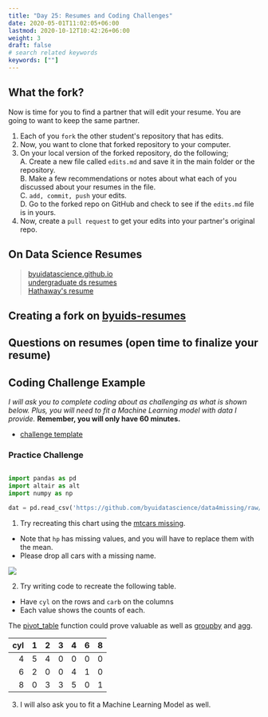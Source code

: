 ```yaml
---
title: "Day 25: Resumes and Coding Challenges"
date: 2020-05-01T11:02:05+06:00
lastmod: 2020-10-12T10:42:26+06:00
weight: 3
draft: false
# search related keywords
keywords: [""]
---
```


## What the fork?

Now is time for you to find a partner that will edit your resume.  You are going to want to keep the same partner.

1. Each of you `fork` the other student's repository that has edits.
2. Now, you want to clone that forked repository to your computer.
3. On your local version of the forked repository, do the following;   
   A. Create a new file called `edits.md` and save it in the main folder or the repository.   
   B. Make a few recommendations or notes about what each of you discussed about your resumes in the file.   
   C. `add, commit, push` your edits.   
   D. Go to the forked repo on GitHub and check to see if the `edits.md` file is in yours.   
4. Now, create a `pull request` to get your edits into your partner's original repo.

## On Data Science Resumes

> [byuidatascience.github.io](https://byuidatascience.github.io/resume_example.html)   
> [undergraduate ds resumes](https://byuidatascience.github.io)   
> [Hathaway's resume](http://jhathaway.io/extra/hathaway.pdf)   

## Creating a fork on [byuids-resumes](https://github.com/byuids-resumes)

## Questions on resumes (open time to finalize your resume)

## Coding Challenge Example

_I will ask you to complete coding about as challenging as what is shown below.  Plus, you will need to fit a Machine Learning model with data I provide._ __Remember, you will only have 60 minutes.__

- [challenge template](../../../template/challenge_template.md)
### Practice Challenge


```python

import pandas as pd
import altair as alt
import numpy as np

dat = pd.read_csv('https://github.com/byuidatascience/data4missing/raw/master/data-raw/mtcars_missing/mtcars_missing.csv')

```


1. Try recreating this chart using the [mtcars missing](https://github.com/byuidatascience/data4missing/raw/master/data-raw/mtcars_missing/mtcars_missing.csv).

- Note that `hp` has missing values, and you will have to replace them with the mean.
- Please drop all cars with a missing name.

![](practice_mtcars.png)

2. Try writing code to recreate the following table.

- Have `cyl` on the rows and `carb` on the columns
- Each value shows the counts of each.

The [pivot_table](https://pandas.pydata.org/pandas-docs/stable/reference/api/pandas.pivot_table.html#pandas.pivot_table) function could prove valuable as well as [groupby](https://pandas.pydata.org/pandas-docs/stable/reference/api/pandas.DataFrame.groupby.html) and [agg](https://pandas.pydata.org/pandas-docs/stable/reference/api/pandas.DataFrame.agg.html).


|   cyl |   1 |   2 |   3 |   4 |   6 |   8 |
|------:|----:|----:|----:|----:|----:|----:|
|     4 |   5 |   4 |   0 |   0 |   0 |   0 |
|     6 |   2 |   0 |   0 |   4 |   1 |   0 |
|     8 |   0 |   3 |   3 |   5 |   0 |   1 |

3. I will also ask you to fit a Machine Learning Model as well.
